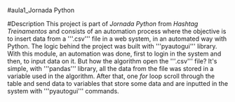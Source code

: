 #aula1_Jornada Python

#Description
This project is part of <i>Jornada Python</i> from <i>Hashtag Treinamentos</i> and consists of an automation process where the objective is to insert data from a '''.csv''' file in a web system, in an automated way with Python.
The logic behind the project was built with '''pyautogui''' library. With this module, an automation was done, first to login in the system and then, to input data on it. But how the algorithm open the '''.csv''' file? It's simple, with '''pandas''' library, all the data from the file was stored in a variable used in the algorithm. After that, one <i>for</i> loop scroll through the table and send data to variables that store some data and are inputted in the system with '''pyautogui''' commands.  

